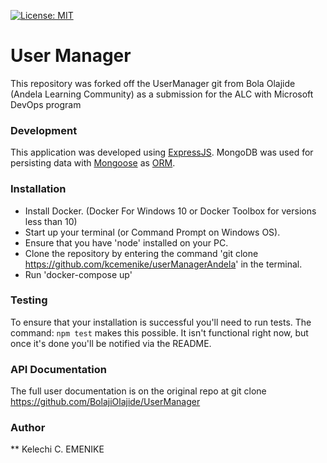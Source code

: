 [![License: MIT](https://img.shields.io/badge/License-MIT-yellow.svg)](https://opensource.org/licenses/MIT)

# User Manager

This repository was forked off the UserManager git from Bola Olajide (Andela Learning Community) as a submission for the ALC with Microsoft DevOps program

### Development
This application was developed using [ExpressJS](http://expressjs.com/). MongoDB was used for persisting data with [Mongoose](https://mongoosejs.com/) as [ORM](https://en.wikipedia.org/wiki/Object-relational_mapping).

### Installation
* Install Docker. (Docker For Windows 10 or Docker Toolbox for versions less than 10)
* Start up your terminal (or Command Prompt on Windows OS).
* Ensure that you have 'node' installed on your PC.
* Clone the repository by entering the command 'git clone https://github.com/kcemenike/userManagerAndela' in the terminal.
* Run 'docker-compose up'

### Testing
To ensure that your installation is successful you'll need to run tests.
The command: `npm test` makes this possible. It isn't functional right now, but once it's done you'll be notified via the README.

### API Documentation
The full user documentation is on the original repo at git clone https://github.com/BolajiOlajide/UserManager

### Author
** Kelechi C. EMENIKE
